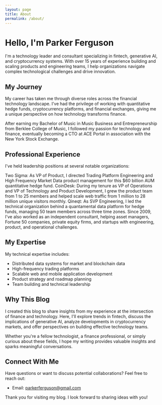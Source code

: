 ```yaml
---
layout: page
title: About
permalink: /about/
---
```


# Hello, I'm Parker Ferguson

I'm a technology leader and consultant specializing in fintech, generative AI, and cryptocurrency systems. With over 15 years of experience building and scaling products and engineering teams, I help organizations navigate complex technological challenges and drive innovation.

## My Journey
My career has taken me through diverse roles across the financial technology landscape. I've had the privilege of working with quantitative hedge funds, cryptocurrency platforms, and financial exchanges, giving me a unique perspective on how technology transforms finance.

After earning my Bachelor of Music in Music Business and Entrepreneurship from Berklee College of Music, I followed my passion for technology and finance, eventually becoming a CTO at ACE Portal in association with the New York Stock Exchange.

## Professional Experience
I've held leadership positions at several notable organizations:

Two Sigma: As VP of Product, I directed Trading Platform Engineering and High Frequency Market Data product management for this $60 billion AUM quantitative hedge fund.
CoinDesk: During my tenure as VP of Operations and VP of Technology and Product Development, I grew the product team from 1 to 25 members and helped scale web traffic from 1 million to 28 million unique visitors monthly.
Qineqt: As SVP Engineering, I led the technical organization behind a quantamental data platform for hedge funds, managing 50 team members across three time zones.
Since 2009, I've also worked as an independent consultant, helping asset managers, Fortune 50 companies, private equity firms, and startups with engineering, product, and operational challenges.

## My Expertise
My technical expertise includes:

* Distributed data systems for market and blockchain data
* High-frequency trading platforms
* Scalable web and mobile application development
* Product strategy and roadmap planning
* Team building and technical leadership

## Why This Blog
I created this blog to share insights from my experience at the intersection of finance and technology. Here, I'll explore trends in fintech, discuss the implications of generative AI, analyze developments in cryptocurrency markets, and offer perspectives on building effective technology teams.

Whether you're a fellow technologist, a finance professional, or simply curious about these fields, I hope my writing provides valuable insights and sparks meaningful conversations.

## Connect With Me
Have questions or want to discuss potential collaborations? Feel free to reach out:

* Email: parkerferguson@gmail.com

Thank you for visiting my blog. I look forward to sharing ideas with you!

